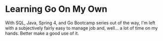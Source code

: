 # Learning Go On My Own
With SQL, Java, Spring 4, and Go Bootcamp series out of the way, I'm left with a subjectively fairly easy to manage job and, well... a lot of time on my hands. Better make a good use of it.

